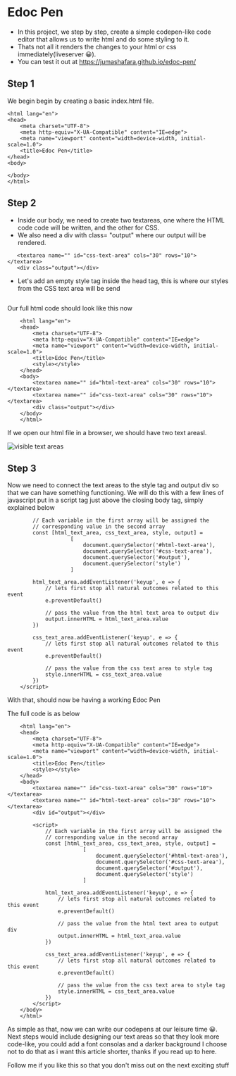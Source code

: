 # Edoc Pen
* In this project, we step by step, create a simple codepen-like code editor that allows us to write html and do some styling to it. 
* Thats not all it renders the changes to your html or css immediately(liveserver 😀).
* You can test it out at https://jumashafara.github.io/edoc-pen/

## Step 1
We begin begin by creating a basic index.html file.

```<!DOCTYPE html>
<html lang="en">
<head>
    <meta charset="UTF-8">
    <meta http-equiv="X-UA-Compatible" content="IE=edge">
    <meta name="viewport" content="width=device-width, initial-scale=1.0">
    <title>Edoc Pen</title>
</head>
<body>
    
</body>
</html> 
```

## Step 2 
* Inside our body, we need to create two textareas, one where the HTML code code will be written, and the other for CSS.
* We also need a div with class= "output" where our output will be rendered.

```<textarea name="" id="html-text-area" cols="30" rows="10"></textarea>
   <textarea name="" id="css-text-area" cols="30" rows="10"></textarea>
   <div class="output"></div>
```

* Let's add an empty style tag inside the head tag, this is where our styles from the CSS text area will be send

```<style></style>
```
Our full html code should look like this now

```<!DOCTYPE html>
    <html lang="en">
    <head>
        <meta charset="UTF-8">
        <meta http-equiv="X-UA-Compatible" content="IE=edge">
        <meta name="viewport" content="width=device-width, initial-scale=1.0">
        <title>Edoc Pen</title>
        <style></style>
    </head>
    <body>
        <textarea name="" id="html-text-area" cols="30" rows="10"></textarea>
        <textarea name="" id="css-text-area" cols="30" rows="10"></textarea>
        <div class="output"></div>
    </body>
    </html>
```
If we open our html file in a browser, we should have two text areasl. 

![visible text areas](/images/output1.jpg)

## Step 3
Now we need to connect the text areas to the style tag and output div so that we can have something functioning. We will do this with a few lines of javascript put in a script tag just above the closing body tag, simply explained below

```<script>
        // Each variable in the first array will be assigned the 
        // corresponding value in the second array
        const [html_text_area, css_text_area, style, output] = 
                    [
                        document.querySelector('#html-text-area'),
                        document.querySelector('#css-text-area'),
                        document.querySelector('#output'),
                        document.querySelector('style')
                    ]
        
        html_text_area.addEventListener('keyup', e => {
            // lets first stop all natural outcomes related to this event
            e.preventDefault()

            // pass the value from the html text area to output div 
            output.innerHTML = html_text_area.value
        })

        css_text_area.addEventListener('keyup', e => {
            // lets first stop all natural outcomes related to this event
            e.preventDefault()

            // pass the value from the css text area to style tag
            style.innerHTML = css_text_area.value
        })
    </script>
```

With that, should now be having a working Edoc Pen 

The full code is as below

```<!DOCTYPE html>
    <html lang="en">
    <head>
        <meta charset="UTF-8">
        <meta http-equiv="X-UA-Compatible" content="IE=edge">
        <meta name="viewport" content="width=device-width, initial-scale=1.0">
        <title>Edoc Pen</title>
        <style></style>
    </head>
    <body>
        <textarea name="" id="css-text-area" cols="30" rows="10"></textarea>  
        <textarea name="" id="html-text-area" cols="30" rows="10"></textarea>
        <div id="output"></div>

        <script>
            // Each variable in the first array will be assigned the 
            // corresponding value in the second array
            const [html_text_area, css_text_area, style, output] = 
                        [
                            document.querySelector('#html-text-area'),
                            document.querySelector('#css-text-area'),
                            document.querySelector('#output'),
                            document.querySelector('style')
                        ]
            
            html_text_area.addEventListener('keyup', e => {
                // lets first stop all natural outcomes related to this event
                e.preventDefault()

                // pass the value from the html text area to output div 
                output.innerHTML = html_text_area.value
            })

            css_text_area.addEventListener('keyup', e => {
                // lets first stop all natural outcomes related to this event
                e.preventDefault()

                // pass the value from the css text area to style tag
                style.innerHTML = css_text_area.value
            })
        </script>
    </body>
    </html>
```

As simple as that, now we can write our codepens at our leisure time 😀.
Next steps would include designing our text areas so that they look more code-like, you could add a font consolas and a darker background
I choose not to do that as i want this article shorter, thanks if you read up to here.

Follow me if you like this so that you don't miss out on the next exciting stuff

